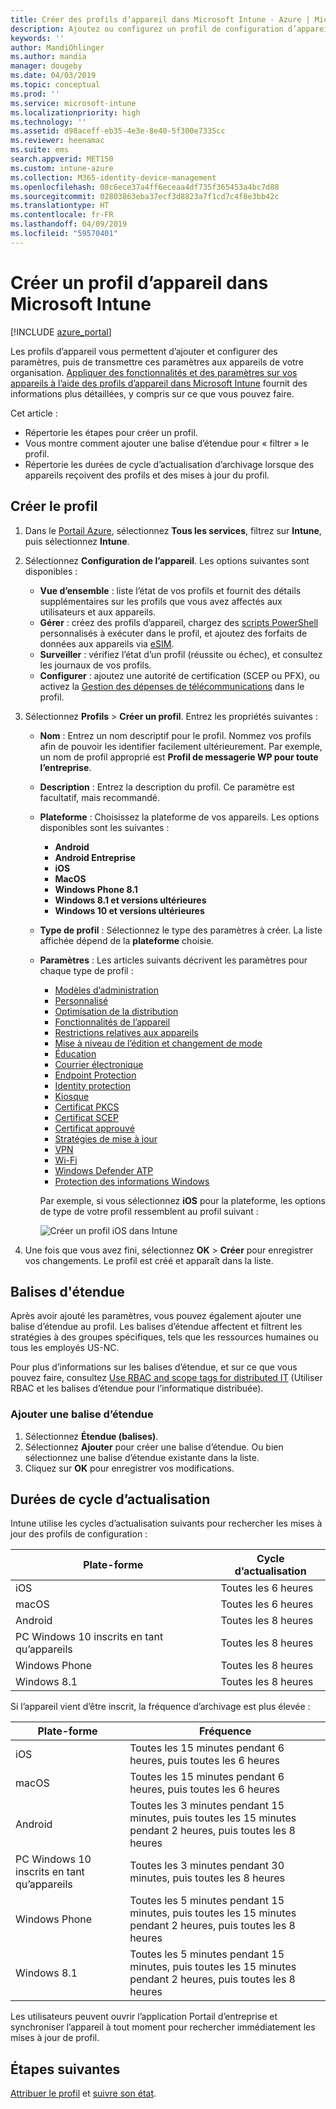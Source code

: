 ```yaml
---
title: Créer des profils d’appareil dans Microsoft Intune - Azure | Microsoft Docs
description: Ajoutez ou configurez un profil de configuration d’appareil dans Microsoft Intune. Sélectionnez le type de plateforme, configurez les paramètres et ajoutez une balise d’étendue.
keywords: ''
author: MandiOhlinger
ms.author: mandia
manager: dougeby
ms.date: 04/03/2019
ms.topic: conceptual
ms.prod: ''
ms.service: microsoft-intune
ms.localizationpriority: high
ms.technology: ''
ms.assetid: d98aceff-eb35-4e3e-8e40-5f300e7335cc
ms.reviewer: heenamac
ms.suite: ems
search.appverid: MET150
ms.custom: intune-azure
ms.collection: M365-identity-device-management
ms.openlocfilehash: 08c6ece37a4ff6eceaa4df735f365453a4bc7d88
ms.sourcegitcommit: 02803863eba37ecf3d8823a7f1cd7c4f8e3bb42c
ms.translationtype: HT
ms.contentlocale: fr-FR
ms.lasthandoff: 04/09/2019
ms.locfileid: "59570401"
---
```

# <a name="create-a-device-profile-in-microsoft-intune"></a>Créer un profil d’appareil dans Microsoft Intune

[!INCLUDE [azure_portal](./includes/azure_portal.md)]

Les profils d’appareil vous permettent d’ajouter et configurer des paramètres, puis de transmettre ces paramètres aux appareils de votre organisation. [Appliquer des fonctionnalités et des paramètres sur vos appareils à l’aide des profils d’appareil dans Microsoft Intune](device-profiles.md) fournit des informations plus détaillées, y compris sur ce que vous pouvez faire.

Cet article :

- Répertorie les étapes pour créer un profil.
- Vous montre comment ajouter une balise d’étendue pour « filtrer » le profil.
- Répertorie les durées de cycle d’actualisation d’archivage lorsque des appareils reçoivent des profils et des mises à jour du profil.

## <a name="create-the-profile"></a>Créer le profil

1. Dans le [Portail Azure](https://portal.azure.com), sélectionnez **Tous les services**, filtrez sur **Intune**, puis sélectionnez **Intune**.

2. Sélectionnez **Configuration de l’appareil**. Les options suivantes sont disponibles :

    - **Vue d’ensemble** : liste l’état de vos profils et fournit des détails supplémentaires sur les profils que vous avez affectés aux utilisateurs et aux appareils.
    - **Gérer** : créez des profils d’appareil, chargez des [scripts PowerShell](intune-management-extension.md) personnalisés à exécuter dans le profil, et ajoutez des forfaits de données aux appareils via [eSIM](esim-device-configuration.md).
    - **Surveiller** : vérifiez l’état d’un profil (réussite ou échec), et consultez les journaux de vos profils.
    - **Configurer** : ajoutez une autorité de certification (SCEP ou PFX), ou activez la [Gestion des dépenses de télécommunications](telecom-expenses-monitor.md) dans le profil.

3. Sélectionnez **Profils** > **Créer un profil**. Entrez les propriétés suivantes :

   - **Nom** : Entrez un nom descriptif pour le profil. Nommez vos profils afin de pouvoir les identifier facilement ultérieurement. Par exemple, un nom de profil approprié est **Profil de messagerie WP pour toute l’entreprise**.
   - **Description** : Entrez la description du profil. Ce paramètre est facultatif, mais recommandé.
   - **Plateforme** : Choisissez la plateforme de vos appareils. Les options disponibles sont les suivantes :  

       - **Android**
       - **Android Entreprise**
       - **iOS**
       - **MacOS**
       - **Windows Phone 8.1**
       - **Windows 8.1 et versions ultérieures**
       - **Windows 10 et versions ultérieures**

   - **Type de profil** : Sélectionnez le type des paramètres à créer. La liste affichée dépend de la **plateforme** choisie.
   - **Paramètres** : Les articles suivants décrivent les paramètres pour chaque type de profil :

       - [Modèles d’administration](administrative-templates-windows.md)
       - [Personnalisé](custom-settings-configure.md)
       - [Optimisation de la distribution](delivery-optimization-windows.md)
       - [Fonctionnalités de l’appareil](device-features-configure.md)
       - [Restrictions relatives aux appareils](device-restrictions-configure.md)
       - [Mise à niveau de l’édition et changement de mode](edition-upgrade-configure-windows-10.md)
       - [Éducation](education-settings-configure.md)
       - [Courrier électronique](email-settings-configure.md)
       - [Endpoint Protection](endpoint-protection-configure.md)
       - [Identity protection](identity-protection-configure.md)  
       - [Kiosque](kiosk-settings.md)
       - [Certificat PKCS](certficates-pfx-configure.md)
       - [Certificat SCEP](certificates-scep-configure.md)
       - [Certificat approuvé](certificates-configure.md)
       - [Stratégies de mise à jour](software-updates-ios.md)
       - [VPN](vpn-settings-configure.md)
       - [Wi-Fi](wi-fi-settings-configure.md)
       - [Windows Defender ATP](advanced-threat-protection.md)
       - [Protection des informations Windows](windows-information-protection-configure.md)

     Par exemple, si vous sélectionnez **iOS** pour la plateforme, les options de type de votre profil ressemblent au profil suivant :

     ![Créer un profil iOS dans Intune](./media/create-device-profile.png)

4. Une fois que vous avez fini, sélectionnez **OK** >  **Créer** pour enregistrer vos changements. Le profil est créé et apparaît dans la liste.

## <a name="scope-tags"></a>Balises d'étendue

Après avoir ajouté les paramètres, vous pouvez également ajouter une balise d’étendue au profil. Les balises d’étendue affectent et filtrent les stratégies à des groupes spécifiques, tels que les ressources humaines ou tous les employés US-NC.

Pour plus d’informations sur les balises d’étendue, et sur ce que vous pouvez faire, consultez [Use RBAC and scope tags for distributed IT](scope-tags.md) (Utiliser RBAC et les balises d’étendue pour l’informatique distribuée).

### <a name="add-a-scope-tag"></a>Ajouter une balise d’étendue

1. Sélectionnez **Étendue (balises)**.
2. Sélectionnez **Ajouter** pour créer une balise d’étendue. Ou bien sélectionnez une balise d’étendue existante dans la liste.
3. Cliquez sur **OK** pour enregistrer vos modifications.

## <a name="refresh-cycle-times"></a>Durées de cycle d’actualisation

Intune utilise les cycles d’actualisation suivants pour rechercher les mises à jour des profils de configuration :

| Plate-forme | Cycle d’actualisation|
| --- | --- |
| iOS | Toutes les 6 heures |
| macOS | Toutes les 6 heures |
| Android | Toutes les 8 heures |
| PC Windows 10 inscrits en tant qu’appareils | Toutes les 8 heures |
| Windows Phone | Toutes les 8 heures |
| Windows 8.1 | Toutes les 8 heures |

Si l’appareil vient d’être inscrit, la fréquence d’archivage est plus élevée :

| Plate-forme | Fréquence |
| --- | --- |
| iOS | Toutes les 15 minutes pendant 6 heures, puis toutes les 6 heures |  
| macOS | Toutes les 15 minutes pendant 6 heures, puis toutes les 6 heures | 
| Android | Toutes les 3 minutes pendant 15 minutes, puis toutes les 15 minutes pendant 2 heures, puis toutes les 8 heures | 
| PC Windows 10 inscrits en tant qu’appareils | Toutes les 3 minutes pendant 30 minutes, puis toutes les 8 heures | 
| Windows Phone | Toutes les 5 minutes pendant 15 minutes, puis toutes les 15 minutes pendant 2 heures, puis toutes les 8 heures | 
| Windows 8.1 | Toutes les 5 minutes pendant 15 minutes, puis toutes les 15 minutes pendant 2 heures, puis toutes les 8 heures | 

Les utilisateurs peuvent ouvrir l’application Portail d’entreprise et synchroniser l’appareil à tout moment pour rechercher immédiatement les mises à jour de profil.

## <a name="next-steps"></a>Étapes suivantes

[Attribuer le profil](device-profile-assign.md) et [suivre son état](device-profile-monitor.md).
